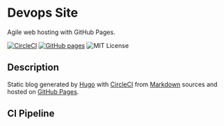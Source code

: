 # Devops Site

Agile web hosting with GitHub Pages.

[![CircleCI](https://img.shields.io/circleci/build/github/2sheds/devops-site/master?label=builds&logo=circleci)](https://circleci.com/gh/2sheds/devops-site) [![GitHub pages](https://img.shields.io/website?down_message=offline&label=pages&logo=github&up_message=online&url=https%3A%2F%2F2sheds.github.io%2Fdevops-site%2F)](https://2sheds.github.io/devops-site/) ![MIT License](https://img.shields.io/github/license/2sheds/devops-site?color=maroon&logo=open-source-initiative&logoColor=white)

## Description

Static blog generated by [Hugo](https://gohugo.io) with [CircleCI](https://circleci.com/) from [Markdown](https://en.wikipedia.org/wiki/Markdown) sources and hosted on [GitHub Pages](https://pages.github.com/).

## CI Pipeline
